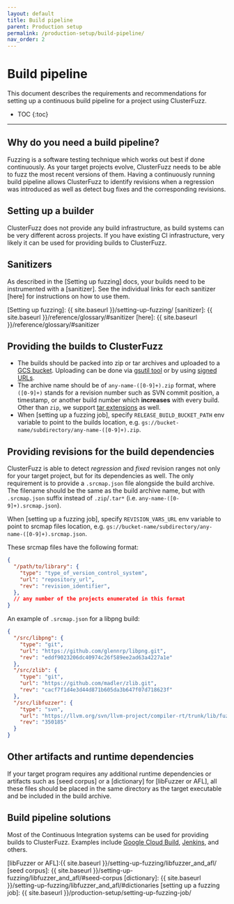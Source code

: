 ```yaml
---
layout: default
title: Build pipeline
parent: Production setup
permalink: /production-setup/build-pipeline/
nav_order: 2
---
```


# Build pipeline
This document describes the requirements and recommendations for setting up a
continuous build pipeline for a project using ClusterFuzz.

- TOC
{:toc}

---

## Why do you need a build pipeline?
Fuzzing is a software testing technique which works out best if done
continuously. As your target projects evolve, ClusterFuzz needs to be able to
fuzz the most recent versions of them. Having a continuously running build
pipeline allows ClusterFuzz to identify revisions when a regression was
introduced as well as detect bug fixes and the corresponding revisions.


## Setting up a builder
ClusterFuzz does not provide any build infrastructure, as build systems can be
very different across projects. If you have existing CI infrastructure, very
likely it can be used for providing builds to ClusterFuzz.

## Sanitizers
As described in the [Setting up fuzzing] docs, your builds need to be
instrumented with a [sanitizer]. See the individual links for each sanitizer
[here] for instructions on how to use them.

[Setting up fuzzing]: {{ site.baseurl }}/setting-up-fuzzing/
[sanitizer]: {{ site.baseurl }}/reference/glossary/#sanitizer
[here]: {{ site.baseurl }}/reference/glossary/#sanitizer

## Providing the builds to ClusterFuzz
* The builds should be packed into zip or tar archives and uploaded to a
  [GCS bucket](https://cloud.google.com/storage/docs/creating-buckets).
  Uploading can be done via [gsutil tool](https://cloud.google.com/storage/docs/gsutil)
  or by using [signed URLs](https://cloud.google.com/storage/docs/access-control/signed-urls).
* The archive name should be of `any-name-([0-9]+).zip` format, where `([0-9]+)`
  stands for a revision number such as SVN commit position, a timestamp, or
  another build number which **increases** with every build. Other than `zip`,
  we support
  [tar extensions](https://en.wikipedia.org/wiki/Tar_(computing)#Suffixes_for_compressed_files)
  as well.
* When [setting up a fuzzing job], specify `RELEASE_BUILD_BUCKET_PATH` env
  variable to point to the builds location, e.g.
  `gs://bucket-name/subdirectory/any-name-([0-9]+).zip`.

## Providing revisions for the build dependencies
ClusterFuzz is able to detect _regression_ and _fixed_ revision ranges not only
for your target project, but for its dependencies as well. The only requirement
is to provide a `.srcmap.json` file alongside the build archive. The filename
should be the same as the build archive name, but with `.srcmap.json` suffix
instead of `.zip`/`.tar*` (i.e. `any-name-([0-9]+).srcmap.json`).

When [setting up a fuzzing job], specify `REVISION_VARS_URL` env variable to
point to srcmap files location, e.g.
`gs://bucket-name/subdirectory/any-name-([0-9]+).srcmap.json`.

These srcmap files have the following format:

```json
{
  "/path/to/library": {
    "type": "type_of_version_control_system",
    "url": "repository_url",
    "rev": "revision_identifier",
  },
  // any number of the projects enumerated in this format
}
```

An example of `.srcmap.json` for a libpng build:

```json
{
  "/src/libpng": {
    "type": "git",
    "url": "https://github.com/glennrp/libpng.git",
    "rev": "eddf9023206dc40974c26f589ee2ad63a4227a1e"
  },
  "/src/zlib": {
    "type": "git",
    "url": "https://github.com/madler/zlib.git",
    "rev": "cacf7f1d4e3d44d871b605da3b647f07d718623f"
  },
  "/src/libfuzzer": {
    "type": "svn",
    "url": "https://llvm.org/svn/llvm-project/compiler-rt/trunk/lib/fuzzer",
    "rev": "350185"
  }
}
```

## Other artifacts and runtime dependencies

If your target program requires any additional runtime dependencies or artifacts
such as [seed corpus] or a [dictionary] for [libFuzzer or AFL], all these files
should be placed in the same directory as the target executable and be included
in the build archive.

## Build pipeline solutions
Most of the Continuous Integration systems can be used for providing builds to
ClusterFuzz. Examples include [Google Cloud Build](https://cloud.google.com/cloud-build/docs/),
[Jenkins](https://jenkins.io/), and others.

[libFuzzer or AFL]:{{ site.baseurl }}/setting-up-fuzzing/libfuzzer_and_afl/
[seed corpus]: {{ site.baseurl }}/setting-up-fuzzing/libfuzzer_and_afl/#seed-corpus
[dictionary]: {{ site.baseurl }}/setting-up-fuzzing/libfuzzer_and_afl/#dictionaries
[setting up a fuzzing job]: {{ site.baseurl }}/production-setup/setting-up-fuzzing-job/
